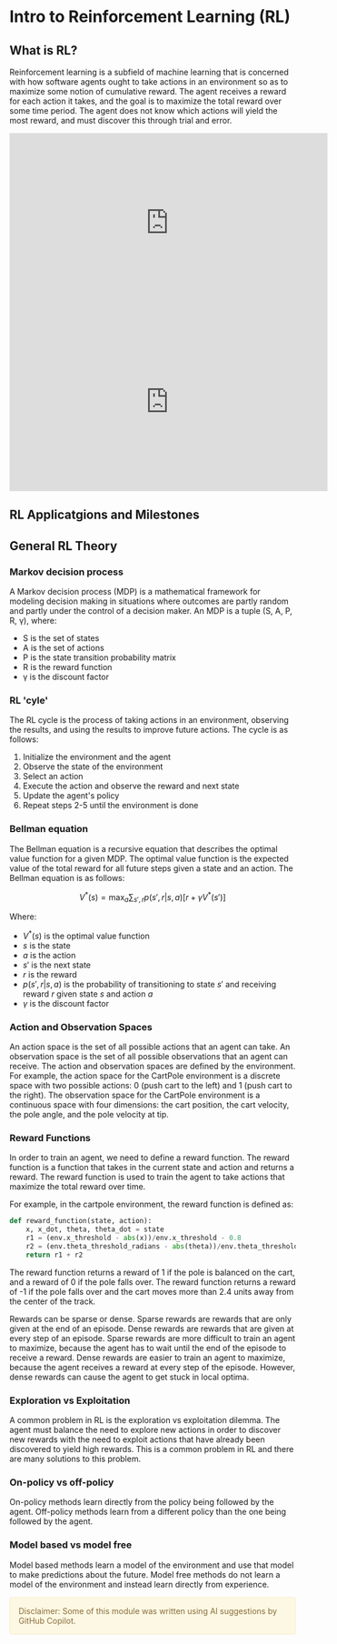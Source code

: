 # Intro to Reinforcement Learning (RL)
## What is RL?

Reinforcement learning is a subfield of machine learning that is concerned with how software agents ought to take actions in an environment so as to maximize some notion of cumulative reward. The agent receives a reward for each action it takes, and the goal is to maximize the total reward over some time period. The agent does not know which actions will yield the most reward, and must discover this through trial and error. 


<iframe width="560" height="315" src="https://www.youtube.com/embed/nIgIv4IfJ6s" title="YouTube video player" frameborder="0" allow="accelerometer; autoplay; clipboard-write; encrypted-media; gyroscope; picture-in-picture" allowfullscreen></iframe>

<iframe width="560" height="315" src="https://www.youtube.com/embed/0MNVhXEX9to" title="YouTube video player" frameborder="0" allow="accelerometer; autoplay; clipboard-write; encrypted-media; gyroscope; picture-in-picture" allowfullscreen></iframe>

## RL Applicatgions and Milestones
## General RL Theory
### Markov decision process

A Markov decision process (MDP) is a mathematical framework for modeling decision making in situations where outcomes are partly random and partly under the control of a decision maker. An MDP is a tuple (S, A, P, R, γ), where:

- S is the set of states
- A is the set of actions
- P is the state transition probability matrix
- R is the reward function
- γ is the discount factor

### RL 'cyle'

The RL cycle is the process of taking actions in an environment, observing the results, and using the results to improve future actions. The cycle is as follows:

1. Initialize the environment and the agent
2. Observe the state of the environment
3. Select an action
4. Execute the action and observe the reward and next state
5. Update the agent's policy
6. Repeat steps 2-5 until the environment is done

### Bellman equation

The Bellman equation is a recursive equation that describes the optimal value function for a given MDP. The optimal value function is the expected value of the total reward for all future steps given a state and an action. The Bellman equation is as follows:

$$V^*(s) = \max_a \sum_{s',r} p(s',r|s,a)[r + \gamma V^*(s')]$$

Where:

- $V^*(s)$ is the optimal value function
- $s$ is the state
- $a$ is the action
- $s'$ is the next state
- $r$ is the reward
- $p(s',r|s,a)$ is the probability of transitioning to state $s'$ and receiving reward $r$ given state $s$ and action $a$
- $\gamma$ is the discount factor

### Action and Observation Spaces

An action space is the set of all possible actions that an agent can take. An observation space is the set of all possible observations that an agent can receive. The action and observation spaces are defined by the environment. For example, the action space for the CartPole environment is a discrete space with two possible actions: 0 (push cart to the left) and 1 (push cart to the right). The observation space for the CartPole environment is a continuous space with four dimensions: the cart position, the cart velocity, the pole angle, and the pole velocity at tip.

### Reward Functions

In order to train an agent, we need to define a reward function. The reward function is a function that takes in the current state and action and returns a reward. The reward function is used to train the agent to take actions that maximize the total reward over time.

For example, in the cartpole environment, the reward function is defined as:

```python
def reward_function(state, action):
    x, x_dot, theta, theta_dot = state
    r1 = (env.x_threshold - abs(x))/env.x_threshold - 0.8
    r2 = (env.theta_threshold_radians - abs(theta))/env.theta_threshold_radians - 0.5
    return r1 + r2
```

The reward function returns a reward of 1 if the pole is balanced on the cart, and a reward of 0 if the pole falls over. The reward function returns a reward of -1 if the pole falls over and the cart moves more than 2.4 units away from the center of the track.

Rewards can be sparse or dense. Sparse rewards are rewards that are only given at the end of an episode. Dense rewards are rewards that are given at every step of an episode. Sparse rewards are more difficult to train an agent to maximize, because the agent has to wait until the end of the episode to receive a reward. Dense rewards are easier to train an agent to maximize, because the agent receives a reward at every step of the episode. However, dense rewards can cause the agent to get stuck in local optima.


### Exploration vs Exploitation

A common problem in RL is the exploration vs exploitation dilemma. The agent must balance the need to explore new actions in order to discover new rewards with the need to exploit actions that have already been discovered to yield high rewards. This is a common problem in RL and there are many solutions to this problem.

### On-policy vs off-policy

On-policy methods learn directly from the policy being followed by the agent. Off-policy methods learn from a different policy than the one being followed by the agent.


### Model based vs model free

Model based methods learn a model of the environment and use that model to make predictions about the future. Model free methods do not learn a model of the environment and instead learn directly from experience.

<div style="padding: 15px; border: 1px solid transparent; border-color: transparent; margin-bottom: 20px; border-radius: 4px; color: #8a6d3b;; background-color: #fcf8e3; border-color: #faebcc;">
Disclaimer: Some of this module was written using AI suggestions by GitHub Copilot.   
</div>

